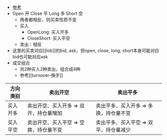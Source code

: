 - [参考](https://zhuanlan.zhihu.com/p/603822307)
- Open 开 Close 平 Long 多 Short 空
    - 两者都相反，则买卖性质不变
    - 买入
        - OpenLong: 买入开多
        - CloseShort: 买入平空
    - 卖出：相反
- 这里的买卖对应[[lob]]的bid, ask，但open, close, long, short本身可能对应bid也可能对应ask
- 成交组合
  - 共2种买入2种卖出，组合成4种
  - 参考[[turnover-换手]]

方向类别	|卖出开空	|卖出平多
-|-|-|
买入开多	|卖出开空、买入开多 => 双开，持仓量增加	|卖出平多、买入开多 => 多换，持仓量不变
买入平空	|卖出开空、买入平空 => 空换，持仓量不变	|卖出平多、买入平空 => 双平，持仓量减少